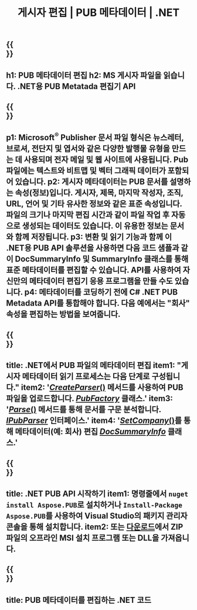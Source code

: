 ﻿---
translation: true
template: /_templates/metadata-net.md
title: 게시자 편집 | PUB 메타데이터 | .NET
description: 플랫폼 간 PUB .NET API 솔루션을 사용하여 게시자 파일 메타데이터를 읽습니다. 온프레미스 .NET API를 사용하면 SummaryInfo 및 DocSummaryInfo 속성에 액세스할 수 있습니다.
url: /net/metadata/pub/
metakeywords: pub 메타데이터 net 편집, pub 파일 메타데이터 C#, 게시자 메타데이터 편집기 .net, pub 파일 메타데이터 읽기 C#, pub 메타데이터 .net 읽기
family: pub
platformtag: net
feature: metadata
aliases: /net/메타데이터/
---

{{<section banner>}}
---
h1: PUB 메타데이터 편집
h2: MS 게시자 파일을 읽습니다. .NET용 PUB Metatada 편집기 API
---

{{<section overview>}}
---
p1: Microsoft<sup>®</sup> Publisher 문서 파일 형식은 뉴스레터, 브로셔, 전단지 및 엽서와 같은 다양한 발행물 유형을 만드는 데 사용되며 전자 메일 및 웹 사이트에 사용됩니다. Pub 파일에는 텍스트와 비트맵 및 벡터 그래픽 데이터가 포함되어 있습니다.
p2: 게시자 메타데이터는 PUB 문서를 설명하는 속성(정보)입니다. 게시자, 제목, 마지막 작성자, 조직, URL, 언어 및 기타 유사한 정보와 같은 표준 속성입니다. 파일의 크기나 마지막 편집 시간과 같이 파일 작업 후 자동으로 생성되는 데이터도 있습니다. 이 유용한 정보는 문서와 함께 저장됩니다.
p3: 변환 및 읽기 기능과 함께 이 .NET용 PUB API 솔루션을 사용하면 다음 코드 샘플과 같이 DocSummaryInfo 및 SummaryInfo 클래스를 통해 표준 메타데이터를 편집할 수 있습니다. API를 사용하여 자신만의 메타데이터 편집기 응용 프로그램을 만들 수도 있습니다.
p4: 메타데이터를 코딩하기 전에 C# .NET PUB Metadata API를 통합해야 합니다. 다음 예에서는 "회사" 속성을 편집하는 방법을 보여줍니다.
---

{{<section feature1>}}
---
title: .NET에서 PUB 파일의 메타데이터 편집
item1: "게시자 메타데이터 읽기 프로세스는 다음 단계로 구성됩니다."
item2: '[*CreateParser*()](https://reference.aspose.com/pub/net/aspose.pub/pubfactory/methods/createparser/index) 메서드를 사용하여 PUB 파일을 업로드합니다. [*PubFactory*](https://reference.aspose.com/pub/net/aspose.pub/pubfactory) 클래스.'
item3: '[*Parse*()](https://reference.aspose.com/pub/net/aspose.pub/ipubparser/methods/parse) 메서드를 통해 문서를 구문 분석합니다. [*IPubParser*](https://reference.aspose.com/pub/net/aspose.pub/ipubparser) 인터페이스.'
item4: '[*SetCompany*()](https://reference.aspose.com/pub/net/aspose.pub/docsummaryinfo/methods/setcompany)를 통해 메타데이터(예: 회사) 편집 [*DocSummaryInfo*](https://reference.aspose.com/pub/net/aspose.pub/docsummaryinfo) 클래스.'
---

{{<section feature2>}}
---
title: .NET PUB API 시작하기
item1: 명령줄에서 ```nuget install Aspose.PUB```로 설치하거나 ```Install-Package Aspose.PUB```를 사용하여 Visual Studio의 패키지 관리자 콘솔을 통해 설치합니다.
item2: 또는 [다운로드](https://releases.aspose.com/pub/net)에서 ZIP 파일의 오프라인 MSI 설치 프로그램 또는 DLL을 가져옵니다.
---

{{<section codeexample>}}
---
title: PUB 메타데이터를 편집하는 .NET 코드
---